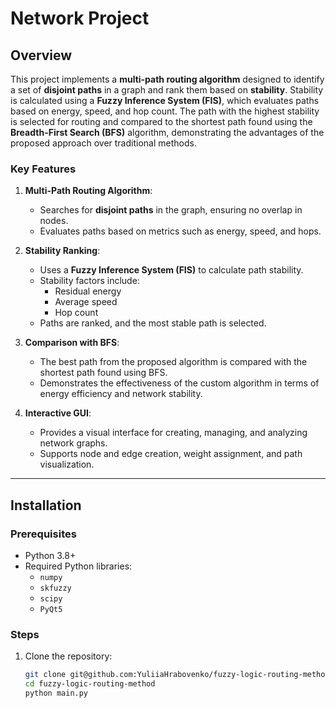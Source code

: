 # Network Project

## Overview
This project implements a **multi-path routing algorithm** designed to identify a set of **disjoint paths** in a graph and rank them based on **stability**. Stability is calculated using a **Fuzzy Inference System (FIS)**, which evaluates paths based on energy, speed, and hop count. The path with the highest stability is selected for routing and compared to the shortest path found using the **Breadth-First Search (BFS)** algorithm, demonstrating the advantages of the proposed approach over traditional methods.

### Key Features
1. **Multi-Path Routing Algorithm**:
   - Searches for **disjoint paths** in the graph, ensuring no overlap in nodes.
   - Evaluates paths based on metrics such as energy, speed, and hops.

2. **Stability Ranking**:
   - Uses a **Fuzzy Inference System (FIS)** to calculate path stability.
   - Stability factors include:
     - Residual energy
     - Average speed
     - Hop count
   - Paths are ranked, and the most stable path is selected.

3. **Comparison with BFS**:
   - The best path from the proposed algorithm is compared with the shortest path found using BFS.
   - Demonstrates the effectiveness of the custom algorithm in terms of energy efficiency and network stability.

4. **Interactive GUI**:
   - Provides a visual interface for creating, managing, and analyzing network graphs.
   - Supports node and edge creation, weight assignment, and path visualization.

---

## Installation

### Prerequisites
- Python 3.8+
- Required Python libraries:
  - `numpy`
  - `skfuzzy`
  - `scipy`
  - `PyQt5`

### Steps
1. Clone the repository:
   ```bash
   git clone git@github.com:YuliiaHrabovenko/fuzzy-logic-routing-method.git
   cd fuzzy-logic-routing-method
   python main.py
